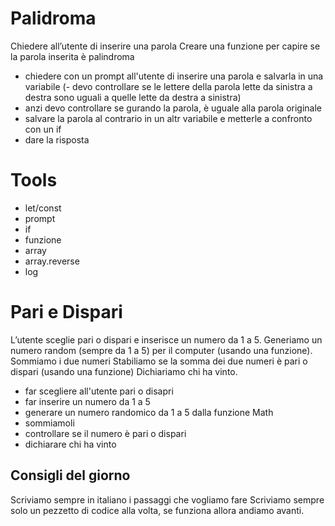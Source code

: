 # Palidroma

Chiedere all’utente di inserire una parola 
Creare una funzione per capire se la parola inserita è palindroma

- chiedere con un prompt all'utente di inserire una parola e salvarla in una variabile
(- devo controllare se le lettere della parola lette da sinistra a destra sono uguali a quelle lette da destra a sinistra)
- anzi devo controllare se gurando la parola, è uguale alla parola originale 
- salvare la parola al contrario in un altr variabile e metterle a confronto con un if
- dare la risposta

# Tools

- let/const
- prompt
- if
- funzione
- array
- array.reverse
- log




# Pari e Dispari

L’utente sceglie pari o dispari e inserisce un numero da 1 a 5.
Generiamo un numero random (sempre da 1 a 5) per il computer (usando una funzione). 
Sommiamo i due numeri Stabiliamo se la somma dei due numeri è pari o dispari (usando una funzione) 
Dichiariamo chi ha vinto.

- far scegliere all'utente pari o disapri
- far inserire un numero da 1 a 5
- generare un numero randomico da 1 a 5 dalla funzione Math
- sommiamoli
- controllare se il numero è pari o dispari
- dichiarare chi ha vinto



## Consigli del giorno
Scriviamo sempre in italiano i passaggi che vogliamo fare
Scriviamo sempre solo un pezzetto di codice alla volta, se funziona allora andiamo avanti.
